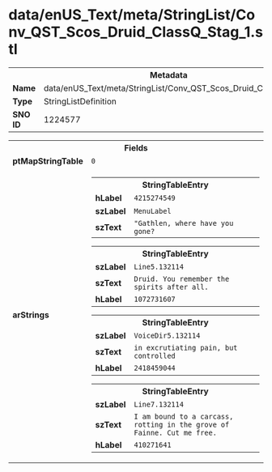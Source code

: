 <h1>data/enUS_Text/meta/StringList/Conv_QST_Scos_Druid_ClassQ_Stag_1.stl</h1><table><tr><th colspan="100%">Metadata</th></tr><tr><td><b>Name</b></td><td>data/enUS_Text/meta/StringList/Conv_QST_Scos_Druid_ClassQ_Stag_1.stl</td></tr><tr><td><b>Type</b></td><td>StringListDefinition</td></tr><tr><td><b>SNO ID</b></td><td>1224577</td></tr></table>

<table><tr><th colspan="100%">Fields</th></tr><tr><td><b>ptMapStringTable</b></td><td><code>0</code></td></tr><tr><td><b>arStrings</b></td><td><table><tr><th colspan="100%">StringTableEntry</th></tr><tr><td><b>hLabel</b></td><td><code>4215274549</code></td></tr><tr><td><b>szLabel</b></td><td><code>MenuLabel</code></td></tr><tr><td><b>szText</b></td><td><code>"Gathlen, where have you gone?</code></td></tr></table>


<table><tr><th colspan="100%">StringTableEntry</th></tr><tr><td><b>szLabel</b></td><td><code>Line5.132114</code></td></tr><tr><td><b>szText</b></td><td><code>Druid. You remember the spirits after all.</code></td></tr><tr><td><b>hLabel</b></td><td><code>1072731607</code></td></tr></table>


<table><tr><th colspan="100%">StringTableEntry</th></tr><tr><td><b>szLabel</b></td><td><code>VoiceDir5.132114</code></td></tr><tr><td><b>szText</b></td><td><code>in excrutiating pain, but controlled</code></td></tr><tr><td><b>hLabel</b></td><td><code>2418459044</code></td></tr></table>


<table><tr><th colspan="100%">StringTableEntry</th></tr><tr><td><b>szLabel</b></td><td><code>Line7.132114</code></td></tr><tr><td><b>szText</b></td><td><code>I am bound to a carcass, rotting in the grove of Fainne. Cut me free.</code></td></tr><tr><td><b>hLabel</b></td><td><code>410271641</code></td></tr></table>


</td></tr></table>

